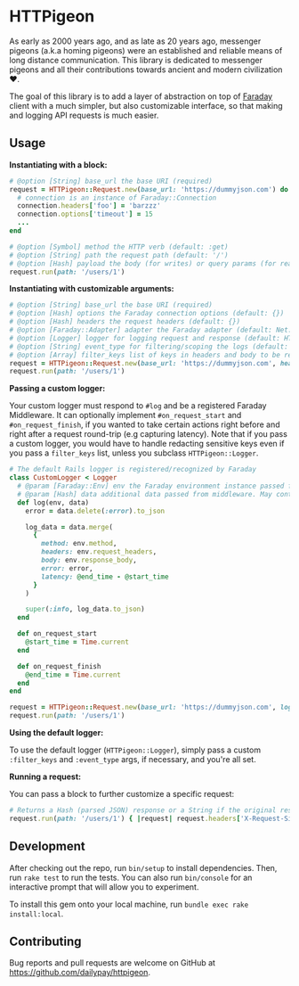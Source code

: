 # HTTPigeon

As early as 2000 years ago, and as late as 20 years ago, messenger pigeons (a.k.a homing pigeons) were an established and reliable means of long distance communication. This library is dedicated to messenger pigeons and all their contributions towards ancient and modern civilization ❤️.

The goal of this library is to add a layer of abstraction on top of [Faraday](https://github.com/lostisland/faraday) client with a much simpler, but also customizable interface, so that making and logging API requests is much easier.

## Usage

**Instantiating with a block:**
```ruby
# @option [String] base_url the base URI (required)
request = HTTPigeon::Request.new(base_url: 'https://dummyjson.com') do |connection|
  # connection is an instance of Faraday::Connection
  connection.headers['foo'] = 'barzzz'
  connection.options['timeout'] = 15
  ...
end

# @option [Symbol] method the HTTP verb (default: :get)
# @option [String] path the request path (default: '/')
# @option [Hash] payload the body (for writes) or query params (for reads) of the request (default: {})
request.run(path: '/users/1')
```

**Instantiating with customizable arguments:**
```ruby
# @option [String] base_url the base URI (required)
# @option [Hash] options the Faraday connection options (default: {})
# @option [Hash] headers the request headers (default: {})
# @option [Faraday::Adapter] adapter the Faraday adapter (default: Net::HTTP)
# @option [Logger] logger for logging request and response (default: HTTPigeon::Logger)
# @option [String] event_type for filtering/scoping the logs (default: 'http.outbound')
# @option [Array] filter_keys list of keys in headers and body to be redacted before logging (default: [])
request = HTTPigeon::Request.new(base_url: 'https://dummyjson.com', headers: { Accept: 'application/json' }, filter_keys: [:ssn, :password])
request.run(path: '/users/1')
```

**Passing a custom logger:**

Your custom logger must respond to `#log` and be a registered Faraday Middleware. It can optionally implement `#on_request_start` and `#on_request_finish`, if you wanted to take certain actions right before and right after a request round-trip (e.g capturing latency).
Note that if you pass a custom logger, you would have to handle redacting sensitive keys even if you pass a `filter_keys` list, unless you subclass `HTTPigeon::Logger`.
```ruby
# The default Rails logger is registered/recognized by Faraday
class CustomLogger < Logger
  # @param [Faraday::Env] env the Faraday environment instance passed from middleware
  # @param [Hash] data additional data passed from middleware. May contain an :error object if the request was unsuccessful (default: {})
  def log(env, data)
    error = data.delete(:error).to_json

    log_data = data.merge(
      {
        method: env.method,
        headers: env.request_headers,
        body: env.response_body,
        error: error,
        latency: @end_time - @start_time
      }
    )

    super(:info, log_data.to_json)
  end

  def on_request_start
    @start_time = Time.current
  end

  def on_request_finish
    @end_time = Time.current
  end
end

request = HTTPigeon::Request.new(base_url: 'https://dummyjson.com', logger: CustomLogger.new)
request.run(path: '/users/1')
```

**Using the default logger:**

To use the default logger (`HTTPigeon::Logger`), simply pass a custom `:filter_keys` and `:event_type` args, if necessary, and you're all set.

**Running a request:**

You can pass a block to further customize a specific request:
```ruby
# Returns a Hash (parsed JSON) response or a String if the original response was a string
request.run(path: '/users/1') { |request| request.headers['X-Request-Signature'] = Base64.encode64("#{method}::#{path}") }
```

## Development

After checking out the repo, run `bin/setup` to install dependencies. Then, run `rake test` to run the tests. You can also run `bin/console` for an interactive prompt that will allow you to experiment.

To install this gem onto your local machine, run `bundle exec rake install:local`.

## Contributing

Bug reports and pull requests are welcome on GitHub at https://github.com/dailypay/httpigeon.
